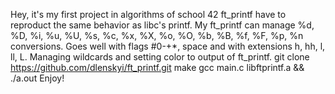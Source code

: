 Hey, it's my first project in algorithms of school 42
ft_printf have to reproduct the same behavior as libc's printf.
My ft_printf can manage %d, %D, %i, %u, %U, %s, %c, %x, %X, %o, %O, %b, %B, %f, %F, %p, %n conversions.
Goes well with flags #0-+*, space and with extensions h, hh, l, ll, L.
Managing wildcards and setting color to output of ft_printf.
git clone https://github.com/dlenskyi/ft_printf.git
make
gcc main.c libftprintf.a && ./a.out
Enjoy!
